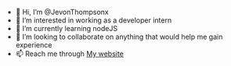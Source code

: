 - 👋 Hi, I’m @JevonThompsonx
- 👀 I’m interested in working as a developer intern
- 🌱 I’m currently learning nodeJS
- 💞️ I’m looking to collaborate on anything that would help me gain experience
- 📫 Reach me through [My website](https://arboreal-vector-385620.ue.r.appspot.com/ "Jevon's site")

<!---
JevonThompsonx/JevonThompsonx is a ✨ special ✨ repository because its `README.md` (this file) appears on your GitHub profile.
You can click the Preview link to take a look at your changes.
--->
